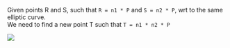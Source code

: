 Given points R and S, such that ```R = n1 * P``` and ```S = n2 * P```, wrt to the same elliptic curve. <br />
We need to find a new point T such that ```T = n1 * n2 * P```

<img src="https://imgur.com/3Dtw90U.png" />
